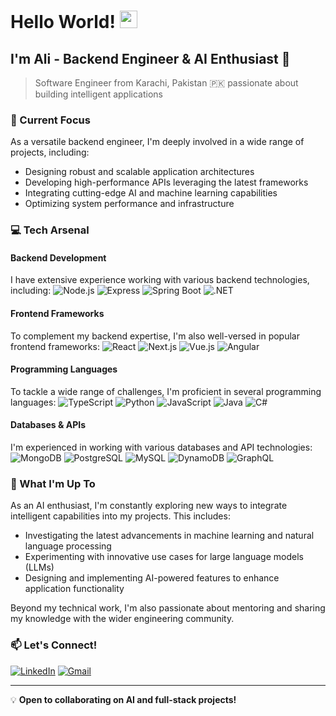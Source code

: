 # Hello World! <img src="https://media.giphy.com/media/hvRJCLFzcasrR4ia7z/giphy.gif" width="28"> 

## I'm Ali - Backend Engineer & AI Enthusiast 🚀
> Software Engineer from Karachi, Pakistan 🇵🇰 passionate about building intelligent applications

### 🎯 Current Focus
As a versatile backend engineer, I'm deeply involved in a wide range of projects, including:
- Designing robust and scalable application architectures
- Developing high-performance APIs leveraging the latest frameworks
- Integrating cutting-edge AI and machine learning capabilities
- Optimizing system performance and infrastructure

### 💻 Tech Arsenal

#### Backend Development
I have extensive experience working with various backend technologies, including:
![Node.js](https://img.shields.io/badge/Node.js-43853D?style=for-the-badge&logo=node.js&logoColor=white)
![Express](https://img.shields.io/badge/Express.js-404D59?style=for-the-badge)
![Spring Boot](https://img.shields.io/badge/Spring_Boot-6DB33F?style=for-the-badge&logo=spring&logoColor=white)
![.NET](https://img.shields.io/badge/.NET-512BD4?style=for-the-badge&logo=.net&logoColor=white)

#### Frontend Frameworks
To complement my backend expertise, I'm also well-versed in popular frontend frameworks:
![React](https://img.shields.io/badge/-React-45b8d8?style=for-the-badge&logo=react&logoColor=white)
![Next.js](https://img.shields.io/badge/Next.js-000000?style=for-the-badge&logo=next.js&logoColor=white)
![Vue.js](https://img.shields.io/badge/Vue.js-35495E?style=for-the-badge&logo=vue.js&logoColor=4FC08D)
![Angular](https://img.shields.io/badge/Angular-DD0031?style=for-the-badge&logo=angular&logoColor=white)

#### Programming Languages
To tackle a wide range of challenges, I'm proficient in several programming languages:
![TypeScript](https://img.shields.io/badge/TypeScript-007ACC?style=for-the-badge&logo=typescript&logoColor=white)
![Python](https://img.shields.io/badge/Python-14354C?style=for-the-badge&logo=python&logoColor=white)
![JavaScript](https://img.shields.io/badge/JavaScript-F7DF1E?style=for-the-badge&logo=javascript&logoColor=black)
![Java](https://img.shields.io/badge/Java-ED8B00?style=for-the-badge&logo=openjdk&logoColor=white)
![C#](https://img.shields.io/badge/C%23-239120?style=for-the-badge&logo=c-sharp&logoColor=white)

#### Databases & APIs
I'm experienced in working with various databases and API technologies:
![MongoDB](https://img.shields.io/badge/MongoDB-4EA94B?style=for-the-badge&logo=mongodb&logoColor=white)
![PostgreSQL](https://img.shields.io/badge/PostgreSQL-336791?style=for-the-badge&logo=postgresql&logoColor=white)
![MySQL](https://img.shields.io/badge/MySQL-4479A1?style=for-the-badge&logo=mysql&logoColor=white)
![DynamoDB](https://img.shields.io/badge/DynamoDB-4053D6?style=for-the-badge&logo=amazon-dynamodb&logoColor=white)
![GraphQL](https://img.shields.io/badge/GraphQL-E10098?style=for-the-badge&logo=graphql&logoColor=white)

### 🌱 What I'm Up To
As an AI enthusiast, I'm constantly exploring new ways to integrate intelligent capabilities into my projects. This includes:
- Investigating the latest advancements in machine learning and natural language processing
- Experimenting with innovative use cases for large language models (LLMs)
- Designing and implementing AI-powered features to enhance application functionality

Beyond my technical work, I'm also passionate about mentoring and sharing my knowledge with the wider engineering community.

### 📫 Let's Connect!
[![LinkedIn](https://img.shields.io/badge/LinkedIn-0077B5?style=for-the-badge&logo=linkedin&logoColor=white)](https://www.linkedin.com/in/alirehman1279)
[![Gmail](https://img.shields.io/badge/Gmail-EA4335?style=for-the-badge&logo=gmail&logoColor=white)](mailto:alirehman19k1279@gmail.com)

---

💡 **Open to collaborating on AI and full-stack projects!**
